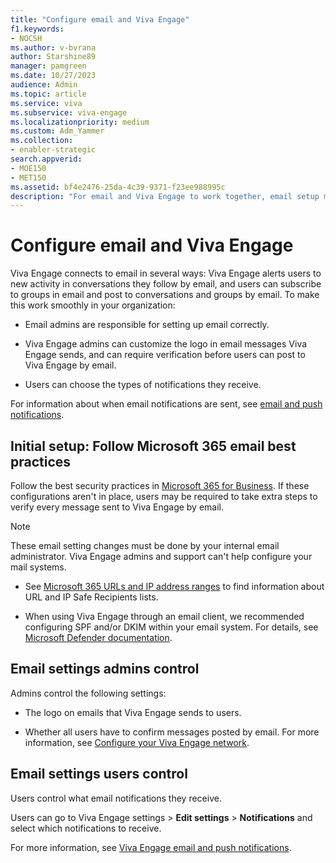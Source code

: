 ```yaml
---
title: "Configure email and Viva Engage"
f1.keywords:
- NOCSH
ms.author: v-bvrana
author: Starshine89
manager: pamgreen
ms.date: 10/27/2023
audience: Admin
ms.topic: article
ms.service: viva
ms.subservice: viva-engage
ms.localizationpriority: medium
ms.custom: Adm_Yammer
ms.collection:
- enabler-strategic
search.appverid: 
- MOE150
- MET150
ms.assetid: bf4e2476-25da-4c39-9371-f23ee988995c
description: "For email and Viva Engage to work together, email setup must match Microsoft 365 best practices."
---
```


# Configure email and Viva Engage

Viva Engage connects to email in several ways: Viva Engage alerts users to new activity in conversations they follow by email, and users can subscribe to groups in email and post to conversations and groups by email. To make this work smoothly in your organization:
  
- Email admins are responsible for setting up email correctly.

- Viva Engage admins can customize the logo in email messages Viva Engage sends, and can require verification before users can post to Viva Engage by email.

- Users can choose the types of notifications they receive.

For information about when email notifications are sent, see [email and push notifications](https://support.office.com/article/93e530e0-189f-4768-8f28-7683d48cc996).
  
## Initial setup: Follow Microsoft 365 email best practices

Follow the best security practices in [Microsoft 365 for Business](/microsoft-365/business-premium/secure-your-business-data). If these configurations aren't in place, users may be required to take extra steps to verify every message sent to Viva Engage by email.
  
> [!NOTE]
> These email setting changes must be done by your internal email administrator. Viva Engage admins and support can't help configure your mail systems.
  
- See [Microsoft 365 URLs and IP address ranges](https://support.office.com/article/8548a211-3fe7-47cb-abb1-355ea5aa88a2) to find information about URL and IP Safe Recipients lists.

- When using Viva Engage through an email client, we recommended configuring SPF and/or DKIM within your email system. For details, see [Microsoft Defender documentation](/microsoft-365/security/office-365-security).

## Email settings admins control

Admins control the following settings:
  
- The logo on emails that Viva Engage sends to users.

- Whether all users have to confirm messages posted by email. For more information, see [Configure your Viva Engage network](configure-viva-engage.md).

## Email settings users control

Users control what email notifications they receive.
  
Users can go to Viva Engage settings \> **Edit settings** \> **Notifications** and select which notifications to receive.
  
For more information, see [Viva Engage email and push notifications](https://support.office.com/article/93e530e0-189f-4768-8f28-7683d48cc996).